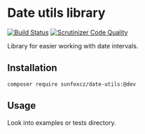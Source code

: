Date utils library
===============

[![Build Status](https://travis-ci.org/sunfoxcz/date-utils.svg?branch=master)](https://travis-ci.org/sunfoxcz/date-utils)
[![Scrutinizer Code Quality](https://scrutinizer-ci.com/g/sunfoxcz/date-utils/badges/quality-score.png?b=master)](https://scrutinizer-ci.com/g/sunfoxcz/date-utils/?branch=master)

Library for easier working with date intervals.

Installation
------------

	composer require sunfoxcz/date-utils:@dev

Usage
-----

Look into examples or tests directory.
